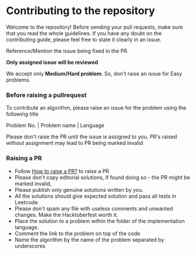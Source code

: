 # Contributing to the repository

Welcome to the repository! Before sending your pull requests, make sure that you read the whole guidelines. If you have any doubt on the contributing guide, please feel free to state it clearly in an issue.

Reference/Mention the issue being fixed in the PR.

**Only assigned issue will be reviewed**

We accept only **Medium/Hard problem**. So, don't raise an issue for Easy problems.

### Before raising a pullrequest

To contribute an algorithm, please raise an issue for the problem using the following title

Problem No. | Problem name | Language

Please don't raise the PR until the issue is assigned to you. PR's raised without assignment may lead to PR being marked invalid

### Raising a PR

- Follow [How to raise a PR?](https://www.digitalocean.com/community/tutorials/how-to-create-a-pull-request-on-github) to raise a PR
- Please don't copy editorial solutions, if found doing so - the PR might be marked invalid,
- Please publish only genuine solutions written by you.
- All the solutions should give expected solution and pass all tests in Leetcode.
- Please don't spam any file with useless comments and unwanted changes. Make the Hacktoberfest worth it.
- Place the solution to a problem within the folder of the implementation language.
- Comment the link to the problem on top of the code
- Name the algorithm by the name of the problem separated by underscores
